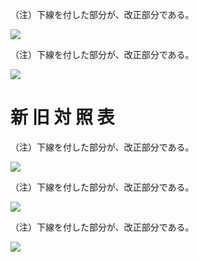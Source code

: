 （注）下線を付した部分が、改正部分である。

![](https://www.nta.go.jp/tmp/5ee0290c-9960-4efb-9374-6d4e4bec0c9c/images/641c876feb44e9262c2de5d13a998aa7cdef9c9e3830eb2a009a255f98ea57be.jpg)

（注）下線を付した部分が、改正部分である。

![](https://www.nta.go.jp/tmp/5ee0290c-9960-4efb-9374-6d4e4bec0c9c/images/b3491c2dfbdda02163f2cfb005c2c356758643019c253c74d30237cd8b67de30.jpg)

# 新 旧 対 照 表

（注）下線を付した部分が、改正部分である。

![](https://www.nta.go.jp/tmp/5ee0290c-9960-4efb-9374-6d4e4bec0c9c/images/20f970e06bd07c1c9c840f5630ae12c744b7a1141a2a0756edf723f420b1d924.jpg)

（注）下線を付した部分が、改正部分である。

![](https://www.nta.go.jp/tmp/5ee0290c-9960-4efb-9374-6d4e4bec0c9c/images/7301e9f1f48bb2b58ae23572d081c6878c3dc045f5cf4d1938c38d76e0dc1231.jpg)

（注）下線を付した部分が、改正部分である。

![](https://www.nta.go.jp/tmp/5ee0290c-9960-4efb-9374-6d4e4bec0c9c/images/fbde718edee6815fb8d0fd63a4711de9847ae4198c6750a304c2aee475da98c9.jpg)